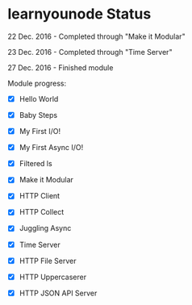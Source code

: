 # learnyounode Status

22 Dec. 2016 - Completed through "Make it Modular"

23 Dec. 2016 - Completed through "Time Server"

27 Dec. 2016 - Finished module

Module progress:

- [x] Hello World

- [x] Baby Steps

- [x] My First I/O!

- [x] My First Async I/O!

- [x] Filtered ls

- [x] Make it Modular

- [x] HTTP Client

- [x] HTTP Collect

- [x] Juggling Async

- [x] Time Server

- [x] HTTP File Server

- [x] HTTP Uppercaserer

- [x] HTTP JSON API Server

